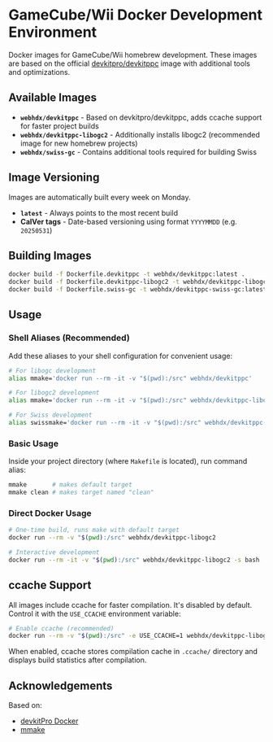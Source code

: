 # GameCube/Wii Docker Development Environment

Docker images for GameCube/Wii homebrew development. These images are based on the official [devkitpro/devkitppc](https://hub.docker.com/r/devkitpro/devkitppc) image with additional tools and optimizations.

## Available Images

- **`webhdx/devkitppc`** - Based on devkitpro/devkitppc, adds ccache support for faster project builds
- **`webhdx/devkitppc-libogc2`** - Additionally installs libogc2 (recommended image for new homebrew projects)
- **`webhdx/swiss-gc`** - Contains additional tools required for building Swiss

## Image Versioning

Images are automatically built every week on Monday.

- **`latest`** - Always points to the most recent build
- **CalVer tags** - Date-based versioning using format `YYYYMMDD` (e.g. `20250531`)

## Building Images

```bash
docker build -f Dockerfile.devkitppc -t webhdx/devkitppc:latest .
docker build -f Dockerfile.devkitppc-libogc2 -t webhdx/devkitppc-libogc2:latest .
docker build -f Dockerfile.swiss-gc -t webhdx/devkitppc-swiss-gc:latest .
```

## Usage

### Shell Aliases (Recommended)

Add these aliases to your shell configuration for convenient usage:

```bash
# For libogc development
alias mmake='docker run --rm -it -v "$(pwd):/src" webhdx/devkitppc'

# For libogc2 development
alias mmake='docker run --rm -it -v "$(pwd):/src" webhdx/devkitppc-libogc2'

# For Swiss development
alias swissmake='docker run --rm -it -v "$(pwd):/src" webhdx/devkitppc-libogc2'
```

### Basic Usage

Inside your project directory (where `Makefile` is located), run command alias:

```bash
mmake       # makes default target
mmake clean # makes target named "clean" 
```

### Direct Docker Usage

```bash
# One-time build, runs make with default target
docker run --rm -v "$(pwd):/src" webhdx/devkitppc-libogc2

# Interactive development
docker run --rm -it -v "$(pwd):/src" webhdx/devkitppc-libogc2 -s bash
```

## ccache Support

All images include ccache for faster compilation. It's disabled by default. Control it with the `USE_CCACHE` environment variable:

```bash
# Enable ccache (recommended)
docker run --rm -v "$(pwd):/src" -e USE_CCACHE=1 webhdx/devkitppc-libogc2
```

When enabled, ccache stores compilation cache in `.ccache/` directory and displays build statistics after compilation.

## Acknowledgements

Based on:
- [devkitPro Docker](https://github.com/devkitPro/docker)
- [mmake](https://github.com/nachoparker/mmake)
